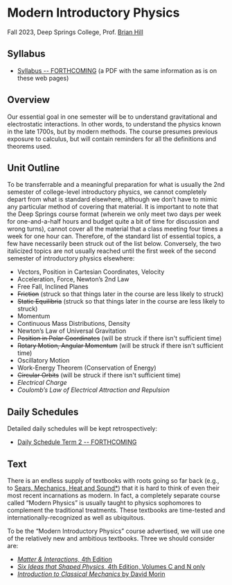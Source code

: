 # Modern Introductory Physics

Fall 2023, Deep Springs College, Prof. [Brian Hill](../index.html)

## Syllabus

* [Syllabus -- FORTHCOMING](./PhysicsSyllabus.pdf) (a PDF with the same information as is on these web pages)

## Overview

Our essential goal in one semester will be to understand gravitational and electrostatic interactions. In other words, to understand the physics known in the late 1700s, but by modern methods. The course
presumes previous exposure to calculus, but will contain reminders for all the definitions and theorems used.

## Unit Outline

To be transferrable and a meaningful preparation for what is usually the 2nd semester of college-level introductory physics, we cannot completely depart from what is standard elsewhere, although we don’t have to mimic any particular method of covering that material. It is important to note that the Deep Springs course format (wherein we only meet two days per week for one-and-a-half hours and budget quite a bit of time for discussion and wrong turns), cannot cover all the material that a class meeting four times a week for one hour can. Therefore, of the standard list of essential topics, a few have necessarily been struck out of the list below. Conversely, the two italicized topics are not usually reached until the first week of the second semester of introductory physics elsewhere:

* Vectors, Position in Cartesian Coordinates, Velocity
* Acceleration, Force, Newton’s 2nd Law
* Free Fall, Inclined Planes
* ~~Friction~~ (struck so that things later in the course are less likely to struck)
* ~~Static Equilibria~~ (struck so that things later in the course are less likely to struck)
* Momentum
* Continuous Mass Distributions, Density
* Newton’s Law of Universal Gravitation
* ~~Position in Polar Coordinates~~ (will be struck if there isn't sufficient time)
* ~~Rotary Motion, Angular Momentum~~ (will be struck if there isn't sufficient time)
* Oscillatory Motion
* Work-Energy Theorem (Conservation of Energy)
* ~~Circular Orbits~~ (will be struck if there isn't sufficient time)
* *Electrical Charge*
* *Coulomb’s Law of Electrical Attraction and Repulsion*

## Daily Schedules

Detailed daily schedules will be kept retrospectively:

* [Daily Schedule Term 2 -- FORTHCOMING](./daily_schedule-term_2.html)

## Text

There is an endless supply of textbooks with roots going so far back (e.g., to [Sears, Mechanics, Heat and Sound*](https://archive.org/details/mechanicsheatsou0000unse)) that it is hard
to think of even their most recent incarnations as modern. In fact, a completely separate course called &ldquo;Modern Physics&rdquo; is usually taught to physics sophomores to complement the traditional treatments. These textbooks are time-tested and internationally-recognized as well as ubiquitous.

To be the &ldquo;Modern Introductory Physics&rdquo; course advertised, we will use one of the relatively new and ambitious textbooks. Three we should consider are:

* [*Matter & Interactions,* 4th Edition](https://matterandinteractions.org)
* [*Six Ideas that Shaped Physics*, 4th Edition, Volumes C and N only](http://www.physics.pomona.edu/sixideas/)
* [*Introduction to Classical Mechanics* by David Morin](https://scholar.harvard.edu/david-morin/classical-mechanics)
